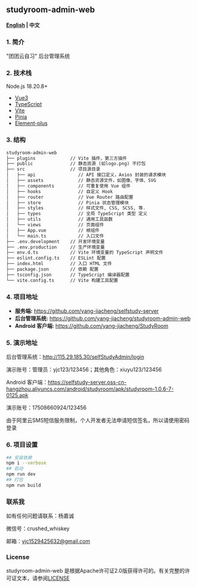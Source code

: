 ## **studyroom-admin-web**

**[English](https://github.com/yang-jiacheng/studyroom-admin-web/blob/master/README.md) | 中文**

### 1. 简介

"团团云自习" 后台管理系统


### 2. 技术栈

Node.js 18.20.8+

- [Vue3](https://github.com/vuejs/core)
- [TypeScript](https://github.com/microsoft/TypeScript)
- [Vite](https://github.com/vitejs/vite)
- [Pinia](https://github.com/vuejs/pinia)
- [Element-plus](https://github.com/element-plus/element-plus)

### 3. 结构

```txt
studyroom-admin-web
├── plugins             // Vite 插件，第三方插件
├── public              // 静态资源 (如logo.png) 不打包
├── src                 // 项目源目录
│   ├── api                // API 接口定义，Axios 封装的请求模块
│   ├── assets             // 静态资源文件，如图像、字体、SVG
│   ├── components         // 可重复使用 Vue 组件
│   ├── hooks              // 自定义 Hook
│   ├── router             // Vue Router 路由配置
│   ├── store              // Pinia 状态管理模块
│   ├── styles             // 样式文件, CSS, SCSS, 等.
│   ├── types              // 全局 TypeScript 类型 定义
│   ├── utils              // 通用工具函数
│   └── views              // 页面组件
│   ├── App.vue            // 根组件
│   └── main.ts            // 入口文件
├── .env.development    // 开发环境变量
├── .env.production     // 生产环境变量
├── env.d.ts            // Vite 环境变量的 TypeScript 声明文件
├── eslint.config.ts    // ESLint 配置
├── index.html          // 入口 HTML 文件
├── package.json        // 依赖 配置
├── tsconfig.json       // TypeScript 编译器配置
└── vite.config.ts      // Vite 构建工具配置
```

### 4. 项目地址

- **服务端:** https://github.com/yang-jiacheng/selfstudy-server
- **后台管理系统:** https://github.com/yang-jiacheng/studyroom-admin-web
- **Android 客户端:** https://github.com/yang-jiacheng/StudyRoom


### 5. 演示地址

后台管理系统：http://115.29.185.30/selfStudyAdmin/login

演示账号：管理员：yjc123/123456；其他角色：xiuyu123/123456

Android 客户端：https://selfstudy-server.oss-cn-hangzhou.aliyuncs.com/android/studyroom/apk/studyroom-1.0.6-7-0125.apk

演示账号：17508660924/123456

由于阿里云SMS短信服务限制，个人开发者无法申请短信签名，所以请使用密码登录

### 6. 项目设置

```sh
## 安装依赖
npm i --verbose
## 启动
npm run dev
## 打包
npm run build
```

### 联系我

如有任何问题请联系：杨嘉诚

微信号：crushed_whiskey

邮箱：yjc1529425632@gmail.com

### License

studyroom-admin-web 是根据Apache许可证2.0版获得许可的。有关完整的许可证文本，请参阅[LICENSE](https://github.com/yang-jiacheng/studyroom-admin-web/blob/master/LICENSE)
